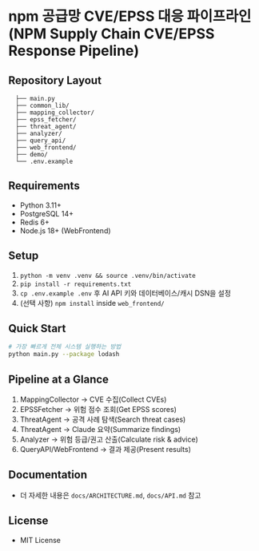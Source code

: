 # npm 공급망 CVE/EPSS 대응 파이프라인 (NPM Supply Chain CVE/EPSS Response Pipeline)

## Repository Layout
```
  ├── main.py
  ├── common_lib/
  ├── mapping_collector/
  ├── epss_fetcher/
  ├── threat_agent/
  ├── analyzer/
  ├── query_api/
  ├── web_frontend/
  ├── demo/
  └── .env.example
```

## Requirements
- Python 3.11+
- PostgreSQL 14+
- Redis 6+
- Node.js 18+ (WebFrontend)

## Setup
1. `python -m venv .venv && source .venv/bin/activate`
2. `pip install -r requirements.txt`
3. `cp .env.example .env` 후 AI API 키와 데이터베이스/캐시 DSN을 설정
4. (선택 사항) `npm install` inside `web_frontend/`

## Quick Start
```bash
# 가장 빠르게 전체 시스템 실행하는 방법
python main.py --package lodash
```

## Pipeline at a Glance
1. MappingCollector → CVE 수집(Collect CVEs)
2. EPSSFetcher → 위험 점수 조회(Get EPSS scores)
3. ThreatAgent → 공격 사례 탐색(Search threat cases)
4. ThreatAgent → Claude 요약(Summarize findings)
5. Analyzer → 위험 등급/권고 산출(Calculate risk & advice)
6. QueryAPI/WebFrontend → 결과 제공(Present results)

## Documentation
- 더 자세한 내용은 `docs/ARCHITECTURE.md`, `docs/API.md` 참고

## License
- MIT License
